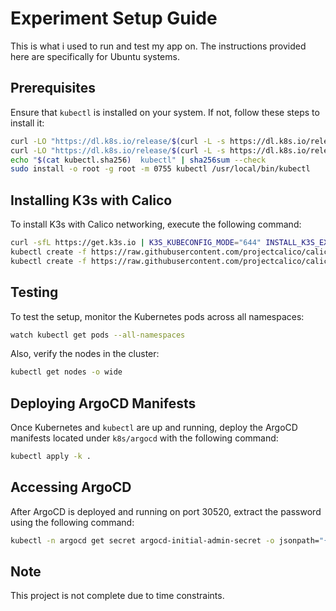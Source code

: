 # Experiment Setup Guide

This is what i used to run and test my app on. The instructions provided here are specifically for Ubuntu systems.

## Prerequisites

Ensure that `kubectl` is installed on your system. If not, follow these steps to install it:

```bash
curl -LO "https://dl.k8s.io/release/$(curl -L -s https://dl.k8s.io/release/stable.txt)/bin/linux/amd64/kubectl"
curl -LO "https://dl.k8s.io/release/$(curl -L -s https://dl.k8s.io/release/stable.txt)/bin/linux/amd64/kubectl.sha256"
echo "$(cat kubectl.sha256)  kubectl" | sha256sum --check
sudo install -o root -g root -m 0755 kubectl /usr/local/bin/kubectl
```

## Installing K3s with Calico

To install K3s with Calico networking, execute the following command:

```bash
curl -sfL https://get.k3s.io | K3S_KUBECONFIG_MODE="644" INSTALL_K3S_EXEC="--flannel-backend=none --cluster-cidr=192.168.0.0/16 --disable-network-policy --disable=traefik" sh -
kubectl create -f https://raw.githubusercontent.com/projectcalico/calico/v3.28.0/manifests/tigera-operator.yaml
kubectl create -f https://raw.githubusercontent.com/projectcalico/calico/v3.28.0/manifests/custom-resources.yaml
```

## Testing

To test the setup, monitor the Kubernetes pods across all namespaces:

```bash
watch kubectl get pods --all-namespaces
```

Also, verify the nodes in the cluster:

```bash
kubectl get nodes -o wide
```

## Deploying ArgoCD Manifests

Once Kubernetes and `kubectl` are up and running, deploy the ArgoCD manifests located under `k8s/argocd` with the following command:

```bash
kubectl apply -k .
```

## Accessing ArgoCD

After ArgoCD is deployed and running on port 30520, extract the password using the following command:

```bash
kubectl -n argocd get secret argocd-initial-admin-secret -o jsonpath="{.data.password}" | base64 -d; echo
```

## Note

This project is not complete due to time constraints.
